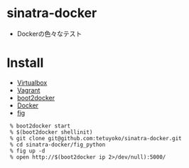 sinatra-docker
==============

* Dockerの色々なテスト

# Install
 * [Virtualbox](https://www.virtualbox.org/wiki/Downloads)
 * [Vagrant](https://www.vagrantup.com/downloads.html$)
 * [boot2docker](http://boot2docker.io/)
 * [Docker](https://docs.docker.com/installation/#installation)
 * [fig](http://www.fig.sh/)

```
 % boot2docker start
 % $(boot2docker shellinit)
 % git clone git@github.com:tetuyoko/sinatra-docker.git
 % cd sinatra-docker/fig_python
 % fig up -d
 % open http://$(boot2docker ip 2>/dev/null):5000/
```

